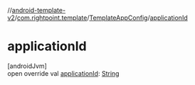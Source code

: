 //[android-template-v2](../../../index.md)/[com.rightpoint.template](../index.md)/[TemplateAppConfig](index.md)/[applicationId](application-id.md)

# applicationId

[androidJvm]\
open override val [applicationId](application-id.md): [String](https://kotlinlang.org/api/latest/jvm/stdlib/kotlin/-string/index.html)
